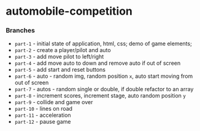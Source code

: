 # automobile-competition

### Branches
- `part-1` - initial state of application, html, css; demo of game elements;
- `part-2` - create a player/pilot and auto
- `part-3` - add move pilot to left/right
- `part-4` - add move auto to down and remove auto if out of screen
- `part-5` - add start and reset buttons
- `part-6` - auto - random img, random position `x`, auto start moving from out of screen
- `part-7` - autos - random single or double, if double refactor to an array
- `part-8` - increment scores, increment stage, auto random position `y`
- `part-9` - collide and game over
- `part-10` - lines on road
- `part-11` - acceleration
- `part-12` - pause game
